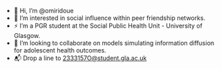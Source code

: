 - 👋 Hi, I’m @omiridoue
- 🔦 I’m interested in social influence within peer friendship networks.
- ⚡ I’m a PGR student at the Social Public Health Unit - University of Glasgow.
- 🎾 I’m looking to collaborate on models simulating information diffusion for adolescent health outcomes.
- 📬 Drop a line to 2333157O@student.gla.ac.uk

<!---
omiridoue/omiridoue is a ✨ special ✨ repository because its `README.md` (this file) appears on your GitHub profile.
You can click the Preview link to take a look at your changes.
--->
